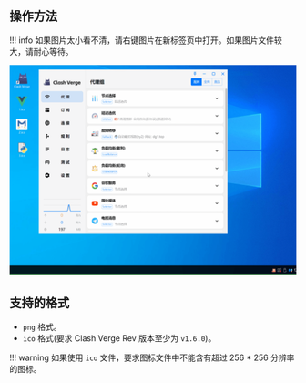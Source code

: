 ## 操作方法

<!-- prettier-ignore -->
!!! info
    如果图片太小看不清，请右键图片在新标签页中打开。如果图片文件较大，请耐心等待。

![自定义托盘图标](../assets/guide/tray_icon/tray_icon.gif)

## 支持的格式

- `png` 格式。
- `ico` 格式(要求 Clash Verge Rev 版本至少为 `v1.6.0`)。

<!-- prettier-ignore -->
!!! warning
    如果使用 `ico` 文件，要求图标文件中不能含有超过 256 * 256 分辨率的图标。
